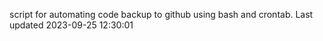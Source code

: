 script for automating code backup to github using bash and crontab. Last updated 2023-09-25 12:30:01
